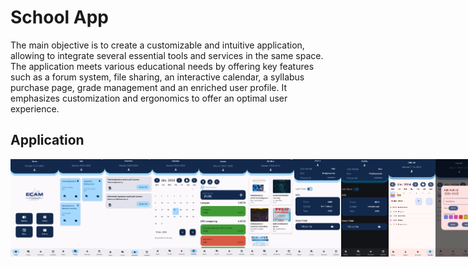 
# **School App**
The main objective is to create a customizable and intuitive application, allowing to integrate several essential tools and services in the same space. The application meets various educational needs by offering key features such as a forum system, file sharing, an interactive calendar, a syllabus purchase page, grade management and an enriched user profile. It emphasizes customization and ergonomics to offer an optimal user experience.

## **Application**

<div style="display: flex; justify-content: space-around;">
  <img src="images/1.PNG"  style="width: 15%;"/>
  <img src="images/2.PNG"  style="width: 15%;"/>
  <img src="images/3.PNG"  style="width: 15%;"/>
  <img src="images/4.PNG"  style="width: 15%;"/>
  <img src="images/5.PNG"  style="width: 15%;"/>
  <img src="images/6.PNG"  style="width: 15%;"/>
  <img src="images/7.PNG"  style="width: 15%;"/>
  <img src="images/8.PNG"  style="width: 15%;"/>
  <img src="images/9.PNG"  style="width: 15%;"/>
  <img src="images/10.PNG"  style="width: 15%;"/>
  <img src="images/11.PNG"  style="width: 15%;"/>
</div>


